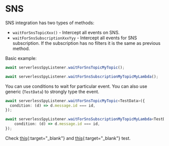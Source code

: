 # SNS

SNS integration has two types of methods:
 - `waitForSnsTopicXxx()` - Intercept all events on SNS.
 - `waitForSnsSubscriptionXxxYyy` - Intercept all events for SNS subscription. If the subscription has no filters it is the same as previous method.

Basic example:

```typescript
await serverlessSpyListener.waitForSnsTopicMyTopic();

await serverlessSpyListener.waitForSnsSubscriptionMyTopicMyLambda();    
```

You can use conditions to wait for particular event. You can also use generic (`TestData`) to strongly type the event.

```typescript    
await serverlessSpyListener.waitForSnsTopicMyTopic<TestData>({
  condition: (d) => d.message.id === id,
});

await serverlessSpyListener.waitForSnsSubscriptionMyTopicMyLambda<TestData>({
    condition: (d) => d.message.id === id,
});    
```
Check [this](https://github.com/ServerlessLife/serverless-spy/blob/main/test/cdk/test/lambdaToSnS.test.ts){:target="_blank"} and 
[this](https://github.com/ServerlessLife/serverless-spy/blob/main/test/cdk/test/snsToLambda.test.ts){:target="_blank"} test.